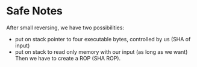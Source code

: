 
# Safe Notes

After small reversing, we have two possibilities:
- put on stack pointer to four executable bytes, controlled by us (SHA of input)
- put on stack to read only memory with our input (as long as we want)
Then we have to create a ROP (SHA ROP).

